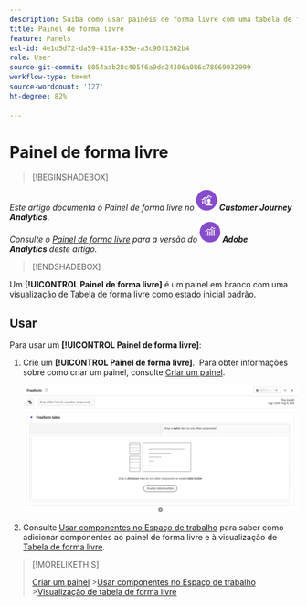 ```yaml
---
description: Saiba como usar painéis de forma livre com uma tabela de forma livre como estado inicial para o seu projeto do Analysis Workspace.
title: Painel de forma livre
feature: Panels
exl-id: 4e1d5d72-da59-419a-835e-a3c90f1362b4
role: User
source-git-commit: 8054aab28c405f6a9dd24306a086c78069032999
workflow-type: tm+mt
source-wordcount: '127'
ht-degree: 82%

---
```


# Painel de forma livre


>[!BEGINSHADEBOX]

_Este artigo documenta o Painel de forma livre no_ ![CustomerJourneyAnalytics](/help/assets/icons/CustomerJourneyAnalytics.svg) _&#x200B;**Customer Journey Analytics**&#x200B;_.<br/>_Consulte o [Painel de forma livre](https://experienceleague.adobe.com/pt-br/docs/analytics/analyze/analysis-workspace/panels/freeform-panel) para a versão do_ ![AdobeAnalytics](/help/assets/icons/AdobeAnalytics.svg) _&#x200B;**Adobe Analytics** deste artigo._

>[!ENDSHADEBOX]


Um **[!UICONTROL Painel de forma livre]** é um painel em branco com uma visualização de [Tabela de forma livre](/help/analysis-workspace/visualizations/freeform-table/freeform-table.md) como estado inicial padrão.

## Usar

Para usar um **[!UICONTROL Painel de forma livre]**:

1. Crie um **[!UICONTROL Painel de forma livre]**.  Para obter informações sobre como criar um painel, consulte [Criar um painel](panels.md#create-a-panel).

   ![O painel de Forma livre padrão mostrando um painel em branco com uma tabela de forma livre.](assets/freeform-panel.png)

1. Consulte [Usar componentes no Espaço de trabalho](/help/components/use-components-in-workspace.md) para saber como adicionar componentes ao painel de forma livre e à visualização de [Tabela de forma livre](/help/analysis-workspace/visualizations/freeform-table/freeform-table.md).


>[!MORELIKETHIS]
>
>[Criar um painel](/help/analysis-workspace/c-panels/panels.md#create-a-panel)
>&#x200B;>[Usar componentes no Espaço de trabalho](/help/components/use-components-in-workspace.md)
>&#x200B;>[Visualização de tabela de forma livre](/help/analysis-workspace/visualizations/freeform-table/freeform-table.md)
>